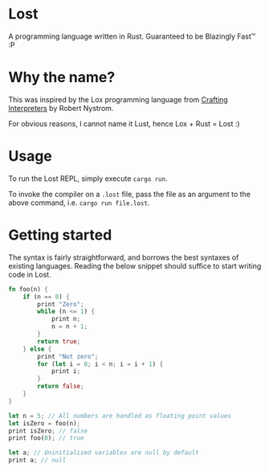 # Lost

A programming language written in Rust. Guaranteed to be Blazingly Fast™ :P

# Why the name?

This was inspired by the Lox programming language from [Crafting Interpreters](https://craftinginterpreters.com) by Robert Nystrom.

For obvious reasons, I cannot name it Lust, hence Lox + Rust = Lost :)

# Usage

To run the Lost REPL, simply execute `cargo run`.

To invoke the compiler on a `.lost` file, pass the file as an argument to the above command, i.e. `cargo run file.lost`.

# Getting started

The syntax is fairly straightforward, and borrows the best syntaxes of existing languages. Reading the below snippet should suffice to start writing code in Lost.

```rust
fn foo(n) {
    if (n == 0) {
        print "Zero";
        while (n <= 1) {
            print n;
            n = n + 1;
        }
        return true;
    } else {
        print "Not zero";
        for (let i = 0; i < n; i = i + 1) {
            print i;
        }
        return false;
    }
}

let n = 5; // All numbers are handled as floating point values
let isZero = foo(n);
print isZero; // false
print foo(0); // true

let a; // Uninitialised variables are null by default
print a; // null
```
